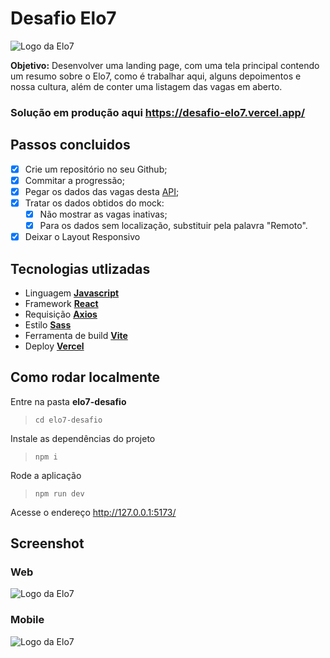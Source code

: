 # Desafio Elo7

![Logo da Elo7](https://images.elo7.com.br/assets/v3/share-facebook-elo7.png)

**Objetivo:** Desenvolver uma landing page, com uma tela principal contendo um resumo sobre o Elo7, como é trabalhar aqui, alguns depoimentos e nossa cultura, além de conter uma listagem das vagas em aberto.

### Solução em produção aqui **https://desafio-elo7.vercel.app/**

## Passos concluidos

- [x] Crie um repositório no seu Github;
- [x] Commitar a progressão;
- [x] Pegar os dados das vagas desta [API](http://www.mocky.io/v2/5d6fb6b1310000f89166087b);
- [x] Tratar os dados obtidos do mock:
  - [x] Não mostrar as vagas inativas;
  - [x] Para os dados sem localização, substituir pela palavra "Remoto".
- [x] Deixar o Layout Responsivo

## Tecnologias utlizadas

- Linguagem [**Javascript**](https://developer.mozilla.org/en-US/docs/Web/JavaScript)
- Framework [**React**](https://reactjs.org/)
- Requisição [**Axios**](https://axios-http.com/docs/intro)
- Estilo [**Sass**](https://sass-lang.com/)
- Ferramenta de build [**Vite**](https://vitejs.dev/)
- Deploy [**Vercel**](https://vercel.com/)

## Como rodar localmente

Entre na pasta **elo7-desafio**
> <code>cd elo7-desafio</code>

Instale as dependências do projeto
> <code>npm i</code>

Rode a aplicação
> <code>npm run dev</code>
  
Acesse o endereço http://127.0.0.1:5173/

## Screenshot

### Web
![Logo da Elo7](screenshots/landing-page-web.gif)

### Mobile
![Logo da Elo7](screenshots/landing-page-mobile.gif)
